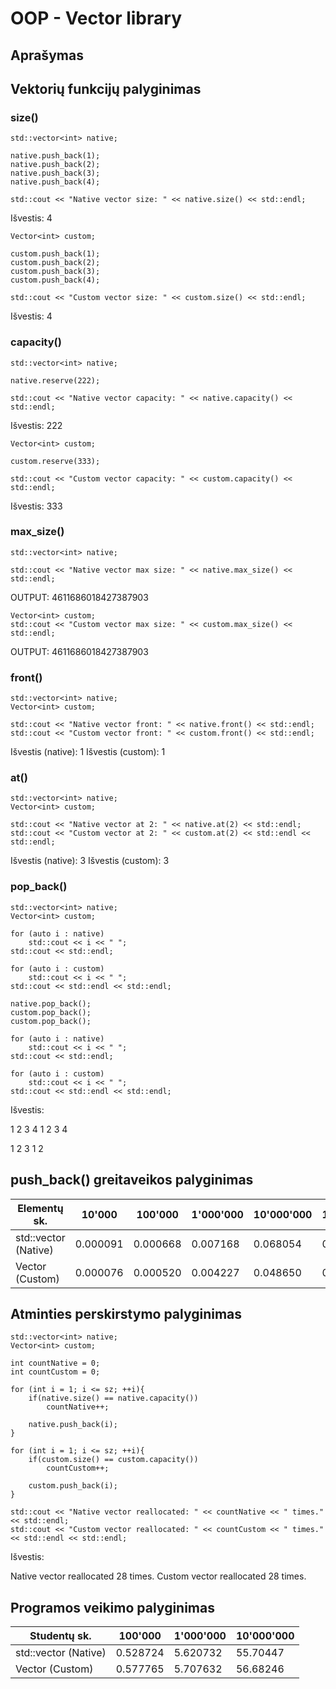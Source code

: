 
# OOP - Vector library

## Aprašymas

## Vektorių funkcijų palyginimas

### size()
```
std::vector<int> native;

native.push_back(1);
native.push_back(2);
native.push_back(3);
native.push_back(4);

std::cout << "Native vector size: " << native.size() << std::endl;
```
Išvestis: 4
```
Vector<int> custom;

custom.push_back(1);
custom.push_back(2);
custom.push_back(3);
custom.push_back(4);

std::cout << "Custom vector size: " << custom.size() << std::endl;
```
Išvestis: 4

### capacity()
```
std::vector<int> native;

native.reserve(222);

std::cout << "Native vector capacity: " << native.capacity() << std::endl;
```
Išvestis: 222
```
Vector<int> custom;

custom.reserve(333);

std::cout << "Custom vector capacity: " << custom.capacity() << std::endl;
```
Išvestis: 333

### max_size()
```
std::vector<int> native;

std::cout << "Native vector max size: " << native.max_size() << std::endl;
```
OUTPUT: 4611686018427387903

```
Vector<int> custom;
std::cout << "Custom vector max size: " << custom.max_size() << std::endl;
```
OUTPUT: 4611686018427387903

### front()
```
std::vector<int> native;
Vector<int> custom;

std::cout << "Native vector front: " << native.front() << std::endl;
std::cout << "Custom vector front: " << custom.front() << std::endl;
```
Išvestis (native): 1
Išvestis (custom): 1

### at()
```
std::vector<int> native;
Vector<int> custom;

std::cout << "Native vector at 2: " << native.at(2) << std::endl;
std::cout << "Custom vector at 2: " << custom.at(2) << std::endl << std::endl;
```
Išvestis (native): 3
Išvestis (custom): 3

### pop_back()
```
std::vector<int> native;
Vector<int> custom;

for (auto i : native)
    std::cout << i << " ";
std::cout << std::endl;

for (auto i : custom)
    std::cout << i << " ";
std::cout << std::endl << std::endl;

native.pop_back();
custom.pop_back();
custom.pop_back();

for (auto i : native)
    std::cout << i << " ";
std::cout << std::endl;

for (auto i : custom)
    std::cout << i << " ";
std::cout << std::endl << std::endl;
```
Išvestis: 

1 2 3 4 
1 2 3 4 

1 2 3
1 2

## push_back() greitaveikos palyginimas

| Elementų sk.         | 10'000   | 100'000  | 1'000'000 | 10'000'000 | 100'000'000 |
|----------------------|----------|----------|-----------|------------|-------------|
| std::vector (Native) | 0.000091 | 0.000668 | 0.007168  | 0.068054   | 0.496691    |
| Vector (Custom)      | 0.000076 | 0.000520 | 0.004227  | 0.048650   | 0.478698    |

## Atminties perskirstymo palyginimas

```
std::vector<int> native;
Vector<int> custom;

int countNative = 0;
int countCustom = 0;

for (int i = 1; i <= sz; ++i){
    if(native.size() == native.capacity())
        countNative++;
    
    native.push_back(i);
}

for (int i = 1; i <= sz; ++i){
    if(custom.size() == custom.capacity())
        countCustom++;
    
    custom.push_back(i);
}

std::cout << "Native vector reallocated: " << countNative << " times." << std::endl;
std::cout << "Custom vector reallocated: " << countCustom << " times." << std::endl << std::endl;
```
Išvestis:

Native vector reallocated 28 times.
Custom vector reallocated 28 times.

## Programos veikimo palyginimas

| Studentų sk.         | 100'000  | 1'000'000 | 10'000'000 |
|----------------------|----------|-----------|------------|
| std::vector (Native) | 0.528724 | 5.620732  | 55.70447   |
| Vector (Custom)      | 0.577765 | 5.707632  | 56.68246   |